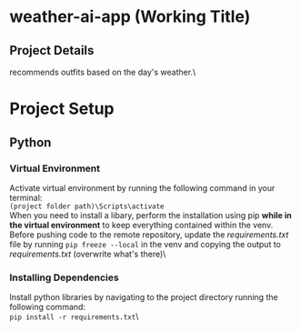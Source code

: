 # weather-ai-app (Working Title)

## Project Details
recommends outfits based on the day's weather.\

# Project Setup

## Python

### Virtual Environment
Activate virtual environment by running the following command in your terminal:\
`(project folder path)\Scripts\activate`\
When you need to install a libary, perform the installation using pip **while in the virtual environment** to keep everything contained within the venv.\
Before pushing code to the remote repository, update the *requirements.txt* file by running `pip freeze --local` in the venv and copying the output to *requirements.txt* (overwrite what's there)\

### Installing Dependencies 
Install python libraries by navigating to the project directory running the following command:\
`pip install -r requirements.txt`\

